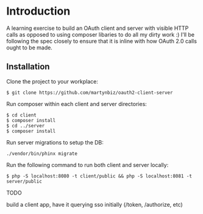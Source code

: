 # Introduction #

A learning exercise to build an OAuth client and server with visible HTTP calls
as opposed to using composer libaries to do all my dirty work :) I'll be following the
spec closely to ensure that it is inline with how OAuth 2.0 calls ought to be made.

## Installation ##

Clone the project to your workplace:

```
$ git clone https://github.com/martynbiz/oauth2-client-server
```

Run composer within each client and server directories:

```
$ cd client
$ composer install
$ cd ../server
$ composer install
```

Run server migrations to setup the DB:

```
./vendor/bin/phinx migrate
```

Run the following command to run both client and server locally:

```
$ php -S localhost:8080 -t client/public && php -S localhost:8081 -t server/public
```





TODO

build a client app, have it querying sso initially (/token, /authorize, etc)
